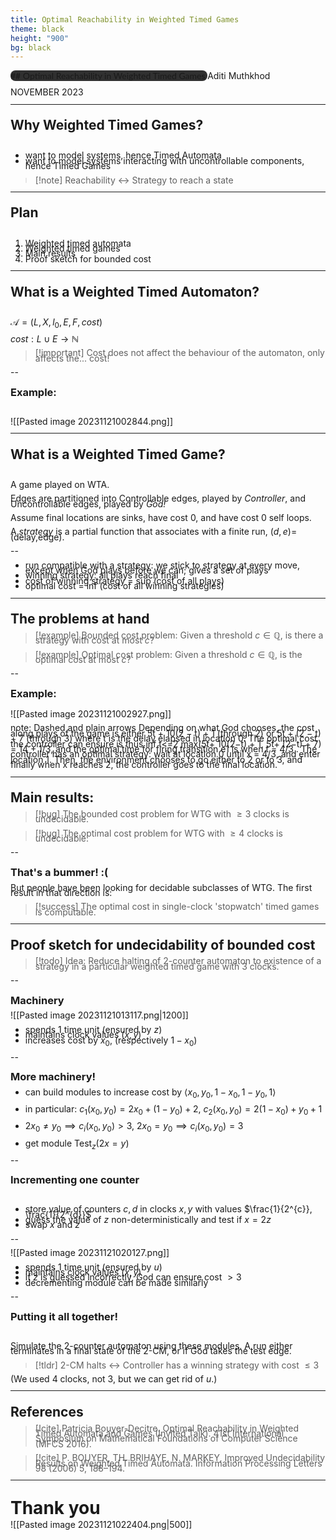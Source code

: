 ```yaml
---
title: Optimal Reachability in Weighted Timed Games
theme: black
height: "900"
bg: black
---
```


<grid drop="2 10" drag="95 35" style="font-family:'lato',sans-serif;background-color:#303030;border-radius:8px!important;padding:auto;align:center;">
## Optimal Reachability in Weighted Timed Games<!-- .element style="font-family:'Montserrat';color:#F8F8F8;" -->
</grid>

<grid drop="0 70" drag="100 30" style="line-height:0.6em;" align="top">
Aditi Muthkhod<!-- .element style="font-family:'lato';font-size:1.3em;font-weight:500;line-height:0.6;color:#E0E0E0!important;vertical-align:bottom!important;" -->

NOVEMBER 2023 <!-- .element style="font-family:'Montserrat'; font-size:1.3em;color:#616161;vertical-align:top;font-weight:400;" -->
</grid>

---
<!-- .slide style="font-family:'Cantarell';" -->
## Why Weighted Timed Games?<!-- .element style="font-family:'Cantarell';" -->

<br>

- want to model systems, hence Timed Automata
- want to model systems interacting with uncontrollable components, hence Timed Games

> [!note] Reachability $\leftrightarrow$ Strategy to reach a state

---
<!-- .slide style="font-family:'Cantarell';" -->

## Plan<!-- .element style="font-family:'Cantarell';" -->

<br>

1. Weighted timed automata
2. Weighted timed games
3. Main results
4. Proof sketch for bounded cost

---
<!-- .slide style="font-family:'Cantarell';" -->

## What is a Weighted Timed Automaton?<!-- .element style="font-family:'Cantarell';" -->
<br>


$\mathcal{A}=(L,X,l_{0},E,F,cost)$

$cost:L\cup E \to \mathbb{N}$


> [!important] Cost does not affect the behaviour of the automaton, only affects the... cost!

--
<!-- .slide style="font-family:'Cantarell';" -->

### Example:<!-- .element style="font-family:'Cantarell';" -->
<br>

![[Pasted image 20231121002844.png]]


---
<!-- .slide style="font-family:'Cantarell';" -->

## What is a Weighted Timed Game?<!-- .element style="font-family:'Cantarell';" -->
<br>

A game played on WTA.

Edges are partitioned into Controllable edges, played by *Controller*, and Uncontrollable edges, played by *God!*

Assume final locations are sinks, have cost 0, and have cost 0 self loops.

A *strategy* is a partial function that associates with a finite run, $(d,e)=$ (delay,edge).

--
<!-- .slide style="font-family:'Cantarell';" --><!-- .slide style="font-family:'Cantarell';" -->

- run compatible with a strategy: we stick to strategy at every move, except when God plays before we can; gives a set of plays
- winning strategy: all plays reach final
- cost of winning strategy = sup (cost of all plays)
- optimal cost = inf (cost of all winning strategies)


---
<!-- .slide style="font-family:'Cantarell';" --><!-- .slide style="font-family:'Cantarell';" -->

## The problems at hand<!-- .element style="font-family:'Cantarell';" -->

> [!example] Bounded cost problem:
> Given a threshold $c\in \mathbb{Q}$, is there a strategy with cost at most $c$?

> [!example] Optimal cost problem:
> Given a threshold $c\in \mathbb{Q}$, is the optimal cost at most $c$?

--
<!-- .slide style="font-family:'Cantarell';" -->

### Example:<!-- .element style="font-family:'Cantarell';" -->
<br>
![[Pasted image 20231121002927.png]]

note: Dashed and plain arrows
Depending on what God chooses, the cost along plays of the game is either 5t + 10(2 − t) + 1 (through 2) or 5t + (2 − t) + 7 (through 3) where t is the delay elapsed in location 0.
The optimal cost the controller can ensure is thus inf t<=2 max(5t+ 10(2−t) + 1, 5t+ (2−t) + 7) = 14 + 1/3, and the optimal time for firing transition e1 is when t = 4/3 .
The controller has an optimal strategy: wait at location 0 until x = 4/3, and enter location 1. Then, the environment chooses to go either to 2 or to 3, and finally when x reaches 2, the controller goes to the final location.

---
<!-- .slide style="font-family:'Cantarell';" --><!-- .slide style="font-family:'Cantarell';" -->

## Main results:<!-- .element style="font-family:'Cantarell';" -->

> [!bug] The bounded cost problem for WTG with $\geq 3$ clocks is undecidable.

> [!bug] The optimal cost problem for WTG with $\geq 4$ clocks is undecidable.

--
<!-- .slide style="font-family:'Cantarell';" -->

### That's a bummer! :(<!-- .element style="font-family:'Cantarell';" -->

But people have been looking for decidable subclasses of WTG. The first result in that direction is:

> [!success] The optimal cost in single-clock 'stopwatch' timed games is computable.

---
<!-- .slide style="font-family:'Cantarell';" -->

## Proof sketch for undecidability of bounded cost<!-- .element style="font-family:'Cantarell';" -->


> [!todo] Idea: Reduce halting of 2-counter automaton to existence of a strategy in a particular weighted timed game with 3 clocks.

--
<!-- .slide style="font-family:'Cantarell';" -->

### Machinery<!-- .element style="font-family:'Cantarell';" -->

![[Pasted image 20231121013117.png|1200]]
<br>

- spends 1 time unit (ensured by $z$)
- maintains clock values $(x,y)$
- increases cost by $x_{0}$, (respectively $1-x_{0}$)

--
<!-- .slide style="font-family:'Cantarell';" -->

### More machinery!<!-- .element style="font-family:'Cantarell';" -->

- can build modules to increase cost by $\langle x_{0},y_{0},1-x_{0},1-y_{0},1 \rangle$

- in particular: $c_{1}(x_{0},y_{0})=2x_{0}+(1-y_{0})+2$, $c_{2}(x_{0},y_{0})=2(1-x_{0})+y_{0}+1$

- $2x_{0}\ne y_{0} \implies c_{i}(x_{0},y_{0})>3$, $2x_{0}= y_{0} \implies c_{i}(x_{0},y_{0})=3$
- get module $\text{Test}_{z}(2x=y)$

--
<!-- .slide style="font-family:'Cantarell';" -->

### Incrementing one counter<!-- .element style="font-family:'Cantarell';" -->
<br>

- store value of counters $c,d$ in clocks $x,y$ with values $\frac{1}{2^{c}}, \frac{1}{2^{d}}$
- guess the value of $z$ non-deterministically and test if $x=2z$
- swap $x$ and $z$

--
<!-- .slide style="font-family:'Cantarell';" -->

![[Pasted image 20231121020127.png]]

- spends 1 time unit (ensured by $u$)
- maintains clock values $(x,y)$
- if $z$ is guessed incorrectly, God can ensure cost $>3$
- decrementing module can be made similarly

--
<!-- .slide style="font-family:'Cantarell';" -->

### Putting it all together!<!-- .element style="font-family:'Cantarell';" -->
<br>

Simulate the 2-counter automaton using these modules. A run either terminates in a final state of the 2-CM, or if God takes the test edge.

> [!tldr] 2-CM halts $\leftrightarrow$ Controller has a winning strategy with cost $\leq 3$

(We used 4 clocks, not 3, but we can get rid of $u$.)

---
<!-- .slide style="font-family:'Cantarell';" -->

## References<!-- .element style="font-family:'Cantarell';" -->

> [!cite] Patricia Bouyer-Decitre. Optimal Reachability in Weighted Timed Automata and Games (Invited Talk). 41st International Symposium on Mathematical Foundations of Computer Science (MFCS 2016).

> [!cite] P. BOUYER, TH. BRIHAYE, N. MARKEY, Improved Undecidability Results on Weighted Timed Automata. Information Processing Letters 98 (2006) 5, 188–194.

---
# Thank you<!-- .element style="font-family:'Cantarell';" -->

![[Pasted image 20231121022404.png|500]]